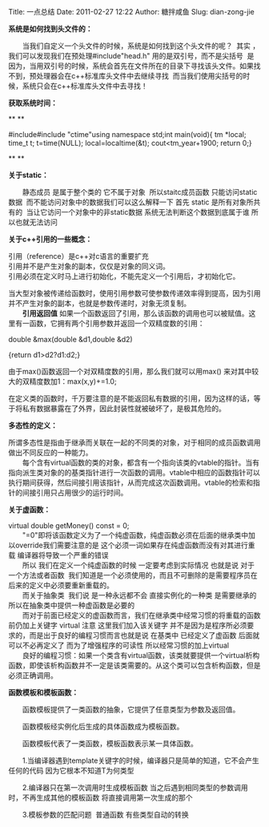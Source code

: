 Title: 一点总结
Date: 2011-02-27 12:22
Author: 糖拌咸鱼
Slug: dian-zong-jie

**系统是如何找到头文件的：**

</p>

　　当我们自定义一个头文件的时候，系统是如何找到这个头文件的呢？  其实
，我们可以发现我们在预处理\#include"head.h"
用的是双引号，而不是尖括号  是因为，当用双引号的时候，系统会首先在文件所在的目录下寻找该头文件。如果找不到，预处理器会在c++标准库头文件中去继续寻找  而当我们使用尖括号的时候，系统只会在c++标准库头文件中去寻找！

</p>

**获取系统时间：**

</p>

** **

</p>

<div class="cnblogs_code">

</p>
<p>
    #include<iostream>#include "ctime"using namespace std;int main(void){   tm *local;   time_t t;   t=time(NULL);   local=localtime(&t);   cout<<local->tm_year+1900;   return 0;}

</p>
<p>

</div>

</p>
**  
**

**关于static：**

</p>

　　静态成员 是属于整个类的 它不属于对象  所以staitc成员函数
只能访问static数据  而不能访问对象中的数据我们可以这么解释一下 首先
static 是所有对象所共有的  当让它访问一个对象中的非static数据
系统无法判断这个数据到底属于谁 所以也就无法访问 

</p>

**关于c++引用的一些概念：**

</p>

引用（reference）是c++对c语言的重要扩充  
引用并不是产生对象的副本，仅仅是对象的同义词。  
引用必须在定义时马上进行初始化，不能先定义一个引用后，才初始化它。

</p>

当大型对象被传递给函数时，使用引用参数可使参数传递效率得到提高，因为引用并不产生对象的副本，也就是参数传递时，对象无须复制。  
　　**引用返回值** 如果一个函数返回了引用，那么该函数的调用也可以被赋值。这里有一函数，它拥有两个引用参数并返回一个双精度数的引用：

</p>

double &max(double &d1,double &d2)

</p>

{return d1\>d2?d1:d2;}

</p>

由于max()函数返回一个对双精度数的引用，那么我们就可以用max()
来对其中较大的双精度数加1：max(x,y)+=1.0;

</p>

在定义类的函数时，千万要注意的是不能返回私有数据的引用，因为这样的话，等于将私有数据暴露在了外界，因此封装性就被破坏了，是极其危险的。

</p>

**多态性的定义：**

</p>

所谓多态性是指由于继承而关联在一起的不同类的对象，对于相同的成员函数调用做出不同反应的一种能力。  
　　每个含有virtual函数的类的对象，都含有一个指向该类的vtable的指针。当有指向派生类对象的的基类指针进行一次函数的调用。vtable中相应的函数指针可以执行期间获得，然后间接引用该指针，从而完成这次函数调用。vtable的检索和指针的间接引用只占用很少的运行时间。

</p>

**关于虚函数：**

</p>

virtual double getMoney() const = 0;  
　　"=0"即将该函数定义为了一个纯虚函数，纯虚函数必须在后面的继承类中加以override我们需要注意的是
这个必须一词如果存在纯虚函数而没有对其进行重载
编译器将导致一个严重的错误  
　　所以 我们在定义一个纯虚函数的时候 一定要考虑到实际情况 也就是说
对于一个方法或者函数
 我们知道是一个必须使用的，而且不可删除的是需要程序员在后来的定义中必须要重新重载的。  
　　而关于抽象类  我们说 是一种永远都不会 直接实例化的一种类
是需要继承的 所以在抽象类中提供一种虚函数是必要的  
　　而对于前面已经定义的虚函数而言，我们在继承类中经常习惯的将重载的函数前仍加上关键字
virtual 注意 这里我们加入该关键字
并不是因为是程序所必须要求的，而是出于良好的编程习惯而言也就是说
在基类中 已经定义了虚函数 后面就可以不必再定义了 而为了增强程序的可读性
所以经常习惯的加上<span></span>virtual  
　　良好的编程习惯：如果一个类含有virtual函数，该类就要提供一个virtual析构函数，即使该析构函数并不一定是该类需要的。从这个类可以包含析构函数，但是必须正确调用。

</p>

**函数模板和模板函数：**

</p>

　　函数模板提供了一类函数的抽象，它提供了任意类型为参数及返回值。

</p>

　　函数模板经实例化后生成的具体函数成为模板函数。

</p>

　　函数模板代表了一类函数，模板函数表示某一具体函数。 

</p>

　　1.当编译器遇到template关键字的时候，编译器只是简单的知道，它不会产生任何的代码
因为它根本不知道T为何类型

</p>

　　2.编译器只在第一次调用时生成模板函数
当之后遇到相同类型的参数调用时，不再生成其他的模板函数
将直接调用第一次生成的那个

</p>

　　3.模板参数的匹配问题  普通函数 有些类型自动的转换

</p>

